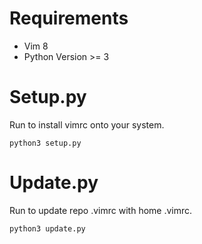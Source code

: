 # Requirements
* Vim 8
* Python Version >= 3

# Setup.py
Run to install vimrc onto your system.
```
python3 setup.py
```

# Update.py
Run to update repo .vimrc with home .vimrc.
```
python3 update.py
```
